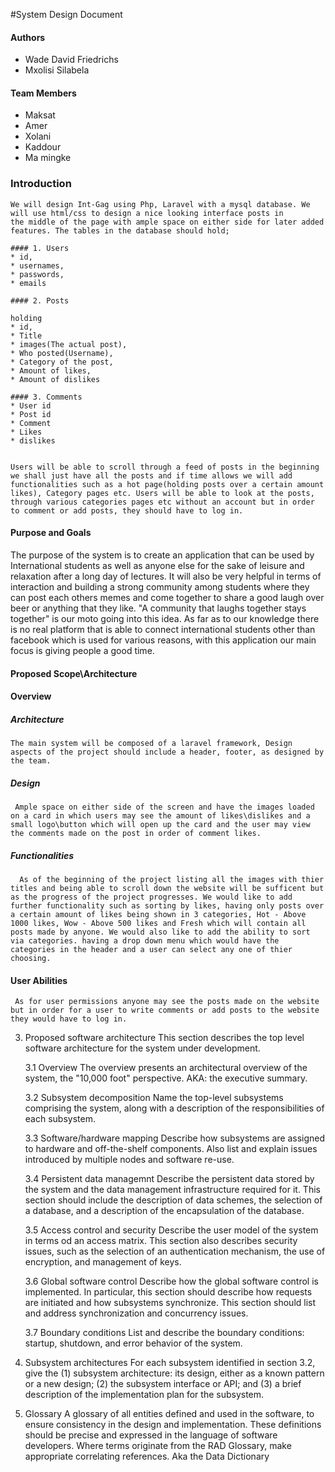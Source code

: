#System Design Document

   #### Authors

   * Wade David Friedrichs
   * Mxolisi Silabela

   #### Team Members

   * Maksat
   * Amer 
   * Xolani
   * Kaddour
   * Ma mingke


### Introduction

    We will design Int-Gag using Php, Laravel with a mysql database. We will use html/css to design a nice looking interface posts in
    the middle of the page with ample space on either side for later added features. The tables in the database should hold; 

    #### 1. Users 
    * id,
    * usernames, 
    * passwords,
    * emails 

    #### 2. Posts 

    holding
    * id,
    * Title
    * images(The actual post), 
    * Who posted(Username),
    * Category of the post,
    * Amount of likes,
    * Amount of dislikes
    
    #### 3. Comments
    * User id 
    * Post id
    * Comment
    * Likes
    * dislikes


    Users will be able to scroll through a feed of posts in the beginning we shall just have all the posts and if time allows we will add 
    functionalities such as a hot page(holding posts over a certain amount likes), Category pages etc. Users will be able to look at the posts, through various categories pages etc without an account but in order to comment or add posts, they should have to log in.

#### Purpose and Goals

The purpose of the system is to create an application that can be used by International students as well as anyone else for the sake of leisure and relaxation after a long day of lectures. It will also be very helpful in terms of interaction and building a strong community among students where they can post each others memes and come together to share a good laugh over beer or anything that they like. "A community that laughs together stays together" is our moto going into this idea. As far as to our knowledge there is no real platform that is able to connect international students other than facebook which is used for various reasons, with this application our main focus is giving people a good time.


#### Proposed Scope\Architecture

#### Overview
  ##### Architecture

    The main system will be composed of a laravel framework, Design aspects of the project should include a header, footer, as designed by the team.
  ##### Design 

     Ample space on either side of the screen and have the images loaded on a card in which users may see the amount of likes\dislikes and a small logo\button which will open up the card and the user may view the comments made on the post in order of comment likes.
  ##### Functionalities

      As of the beginning of the project listing all the images with thier titles and being able to scroll down the website will be sufficent but as the progress of the project progresses. We would like to add further functionality such as sorting by likes, having only posts over a certain amount of likes being shown in 3 categories, Hot - Above 1000 likes, Wow - Above 500 likes and Fresh which will contain all posts made by anyone. We would also like to add the ability to sort via categories. having a drop down menu which would have the categories in the header and a user can select any one of thier choosing.
  #### User Abilities
  
    
     As for user permissions anyone may see the posts made on the website but in order for a user to write comments or add posts to the website they would have to log in.



 

3. Proposed software architecture	This section describes the top level software architecture for the system under development.
 
    3.1 Overview	The overview presents an architectural overview of the system, the "10,000 foot" perspective. AKA: the executive summary.
 
    3.2 Subsystem decomposition
Name the top-level subsystems comprising the system, along with a description of the responsibilities of each subsystem.
 
    3.3 Software/hardware mapping
Describe how subsystems are assigned to hardware and off-the-shelf components. Also list and explain issues introduced by multiple nodes and software re-use.
 
    3.4 Persistent data managemnt
Describe the persistent data stored by the system and the data management infrastructure required for it. This section should include the description of data schemes, the selection of a database, and a description of the encapsulation of the database.
 
    3.5 Access control and security
Describe the user model of the system in terms od an access matrix. This section also describes security issues, such as the selection of an authentication mechanism, the use of encryption, and management of keys.
 
    3.6 Global software control
Describe how the global software control is implemented. In particular, this section should describe how requests are initiated and how subsystems synchronize. This section should list and address synchronization and concurrency issues.
 
    3.7 Boundary conditions
List and describe the boundary conditions: startup, shutdown, and error behavior of the system.
 
4. Subsystem architectures	For each subsystem identified in section 3.2, give the (1) subsystem architecture: its design, either as a known pattern or a new design; (2) the subsystem interface or API; and (3) a brief description of the implementation plan for the subsystem.
 
5. Glossary	A glossary of all entities defined and used in the software, to ensure consistency in the design and implementation. These definitions should be precise and expressed in the language of software developers. Where terms originate from the RAD Glossary, make appropriate correlating references. Aka the Data Dictionary
